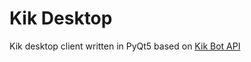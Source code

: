 # Kik Desktop #
Kik desktop client written in PyQt5 based on [Kik Bot API](https://github.com/tomer8007/kik-bot-api-unofficial)
